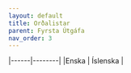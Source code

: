 ```yaml
---
layout: default
title: Orðalistar
parent: Fyrsta Útgáfa
nav_order: 3
---
```



|------|--------|
|Enska     |  Íslenska    |